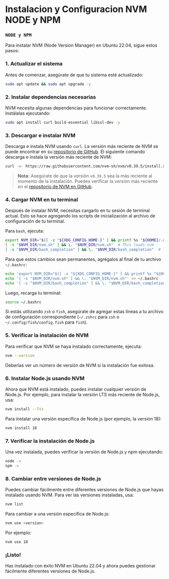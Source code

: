 # Instalacion y Configuracion NVM NODE y NPM

### **`NODE y NPM`**

Para instalar NVM (Node Version Manager) en Ubuntu 22.04, sigue estos pasos:

### 1. **Actualizar el sistema**

Antes de comenzar, asegúrate de que tu sistema esté actualizado:

```bash
sudo apt update && sudo apt upgrade -y
```

### 2. **Instalar dependencias necesarias**

NVM necesita algunas dependencias para funcionar correctamente. Instálalas ejecutando:

```bash
sudo apt install curl build-essential libssl-dev -y
```

### 3. **Descargar e instalar NVM**

Descarga e instala NVM usando `curl`. La versión más reciente de NVM se puede encontrar en su [repositorio de GitHub](https://github.com/nvm-sh/nvm). El siguiente comando descarga e instala la versión más reciente de NVM:

```bash
curl -o- https://raw.githubusercontent.com/nvm-sh/nvm/v0.39.5/install.sh | bash
```

> **Nota:** Asegúrate de que la versión `v0.39.5` sea la más reciente al momento de la instalación. Puedes verificar la versión más reciente en el [repositorio de NVM en GitHub](https://github.com/nvm-sh/nvm).

### 4. **Cargar NVM en tu terminal**

Después de instalar NVM, necesitas cargarlo en tu sesión de terminal actual. Esto se hace agregando los scripts de inicialización al archivo de configuración de tu terminal.

Para `bash`, ejecuta:

```bash
export NVM_DIR="$([ -z "${XDG_CONFIG_HOME-}" ] && printf %s "${HOME}/.nvm" || printf %s "${XDG_CONFIG_HOME}/nvm")"
[ -s "$NVM_DIR/nvm.sh" ] && \. "$NVM_DIR/nvm.sh"  # This loads nvm
[ -s "$NVM_DIR/bash_completion" ] && \. "$NVM_DIR/bash_completion"  # This loads nvm bash_completion
```

Para que estos cambios sean permanentes, agrégalos al final de tu archivo `~/.bashrc`:

```bash
echo 'export NVM_DIR="$([ -z "${XDG_CONFIG_HOME-}" ] && printf %s "${HOME}/.nvm" || printf %s "${XDG_CONFIG_HOME}/nvm")"' >> ~/.bashrc
echo '[ -s "$NVM_DIR/nvm.sh" ] && \. "$NVM_DIR/nvm.sh"' >> ~/.bashrc
echo '[ -s "$NVM_DIR/bash_completion" ] && \. "$NVM_DIR/bash_completion"' >> ~/.bashrc
```

Luego, recarga tu terminal:

```bash
source ~/.bashrc
```

Si estás utilizando `zsh` o `fish`, asegúrate de agregar estas líneas a tu archivo de configuración correspondiente (`~/.zshrc` para `zsh` o `~/.config/fish/config.fish` para `fish`).

### 5. **Verificar la instalación de NVM**

Para verificar que NVM se haya instalado correctamente, ejecuta:

```bash
nvm --version
```

Deberías ver un número de versión de NVM si la instalación fue exitosa.

### 6. **Instalar Node.js usando NVM**

Ahora que NVM está instalado, puedes instalar cualquier versión de Node.js. Por ejemplo, para instalar la versión LTS más reciente de Node.js, usa:

```bash
nvm install --lts
```

Para instalar una versión específica de Node.js (por ejemplo, la versión 18):

```bash
nvm install 18
```

### 7. **Verificar la instalación de Node.js**

Una vez instalada, puedes verificar la versión de Node.js y npm ejecutando:

```bash
node -v
npm -v
```

### 8. **Cambiar entre versiones de Node.js**

Puedes cambiar fácilmente entre diferentes versiones de Node.js que hayas instalado usando NVM. Para ver las versiones instaladas, usa:

```bash
nvm list
```

Para cambiar a una versión específica de Node.js:

```bash
nvm use <version>
```

Por ejemplo:

```bash
nvm use 18
```

### ¡Listo!

Has instalado con éxito NVM en Ubuntu 22.04 y ahora puedes gestionar fácilmente diferentes versiones de Node.js.